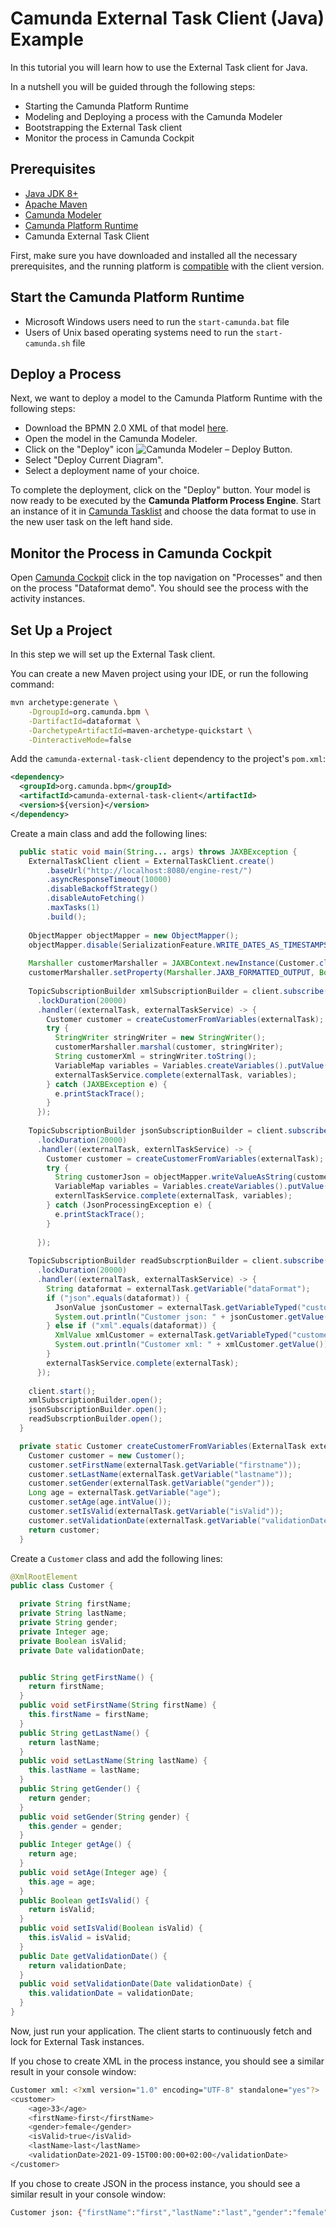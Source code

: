 # Camunda External Task Client (Java) Example

In this tutorial you will learn how to use the External Task client for Java.

In a nutshell you will be guided through the following steps:
* Starting the Camunda Platform Runtime
* Modeling and Deploying a process with the Camunda Modeler
* Bootstrapping the External Task client
* Monitor the process in Camunda Cockpit

## Prerequisites
* [Java JDK 8+](http://www.oracle.com/technetwork/java/javase/downloads/jdk8-downloads-2133151.html)
* [Apache Maven](https://maven.apache.org/download.cgi)
* [Camunda Modeler](https://camunda.com/download/modeler/)
* [Camunda Platform Runtime](https://camunda.com/download/)
* Camunda External Task Client

First, make sure you have downloaded and installed all the necessary prerequisites, 
and the running platform is [compatible](https://docs.camunda.org/manual/user-guide/ext-client/compatibility-matrix/) with the client version.

## Start the Camunda Platform Runtime
* Microsoft Windows users need to run the `start-camunda.bat` file
* Users of Unix based operating systems need to run the `start-camunda.sh` file

## Deploy a Process

Next, we want to deploy a model to the Camunda Platform Runtime with the following steps:

* Download the BPMN 2.0 XML of that model [here](./dataformat-demo.bpmn).
* Open the model in the Camunda Modeler.
* Click on the "Deploy" icon ![Camunda Modeler – Deploy Button](./img/deploy-icon.png).
* Select "Deploy Current Diagram". 
* Select a deployment name of your choice.

To complete the deployment, click on the "Deploy" button.
Your model is now ready to be executed by the **Camunda Platform Process Engine**.
Start an instance of it in [Camunda Tasklist](http://localhost:8080/camunda/app/tasklist) and 
choose the data format to use in the new user task on the left hand side.

## Monitor the Process in Camunda Cockpit
Open [Camunda Cockpit](http://localhost:8080/camunda/app/cockpit) click in the top navigation on "Processes" and then
on the process "Dataformat demo". You should see the process with the activity instances.

## Set Up a Project
In this step we will set up the External Task client.

You can create a new Maven project using your IDE, or run the following command:

```sh
mvn archetype:generate \
    -DgroupId=org.camunda.bpm \
    -DartifactId=dataformat \
    -DarchetypeArtifactId=maven-archetype-quickstart \
    -DinteractiveMode=false
```

Add the `camunda-external-task-client` dependency to the project's `pom.xml`:
```xml
<dependency>
  <groupId>org.camunda.bpm</groupId>
  <artifactId>camunda-external-task-client</artifactId>
  <version>${version}</version>
</dependency>
```

Create a main class and add the following lines:
```java
  public static void main(String... args) throws JAXBException {
    ExternalTaskClient client = ExternalTaskClient.create()
        .baseUrl("http://localhost:8080/engine-rest/")
        .asyncResponseTimeout(10000)
        .disableBackoffStrategy()
        .disableAutoFetching()
        .maxTasks(1)
        .build();
    
    ObjectMapper objectMapper = new ObjectMapper();
    objectMapper.disable(SerializationFeature.WRITE_DATES_AS_TIMESTAMPS);
    
    Marshaller customerMarshaller = JAXBContext.newInstance(Customer.class).createMarshaller();
    customerMarshaller.setProperty(Marshaller.JAXB_FORMATTED_OUTPUT, Boolean.TRUE);
    
    TopicSubscriptionBuilder xmlSubscriptionBuilder = client.subscribe("xmlCustomerCreation")
      .lockDuration(20000)
      .handler((externalTask, externalTaskService) -> {
        Customer customer = createCustomerFromVariables(externalTask);
        try {
          StringWriter stringWriter = new StringWriter();
          customerMarshaller.marshal(customer, stringWriter);
          String customerXml = stringWriter.toString();
          VariableMap variables = Variables.createVariables().putValue("customer", ClientValues.xmlValue(customerXml));
          externalTaskService.complete(externalTask, variables);
        } catch (JAXBException e) {
          e.printStackTrace();
        }
      });
    
    TopicSubscriptionBuilder jsonSubscriptionBuilder = client.subscribe("jsonCustomerCreation")
      .lockDuration(20000)
      .handler((externalTask, externlTaskService) -> {
        Customer customer = createCustomerFromVariables(externalTask);
        try {
          String customerJson = objectMapper.writeValueAsString(customer);
          VariableMap variables = Variables.createVariables().putValue("customer", ClientValues.jsonValue(customerJson));
          externlTaskService.complete(externalTask, variables);
        } catch (JsonProcessingException e) {
          e.printStackTrace();
        }
        
      });
    
    TopicSubscriptionBuilder readSubscrptionBuilder = client.subscribe("customerReading")
      .lockDuration(20000)
      .handler((externalTask, externalTaskService) -> {
        String dataformat = externalTask.getVariable("dataFormat");
        if ("json".equals(dataformat)) {
          JsonValue jsonCustomer = externalTask.getVariableTyped("customer");
          System.out.println("Customer json: " + jsonCustomer.getValue());
        } else if ("xml".equals(dataformat)) {
          XmlValue xmlCustomer = externalTask.getVariableTyped("customer");
          System.out.println("Customer xml: " + xmlCustomer.getValue());
        }
        externalTaskService.complete(externalTask);
      });
    
    client.start();
    xmlSubscriptionBuilder.open();
    jsonSubscriptionBuilder.open();
    readSubscrptionBuilder.open();
  }

  private static Customer createCustomerFromVariables(ExternalTask externalTask) {
    Customer customer = new Customer();
    customer.setFirstName(externalTask.getVariable("firstname"));
    customer.setLastName(externalTask.getVariable("lastname"));
    customer.setGender(externalTask.getVariable("gender"));
    Long age = externalTask.getVariable("age");
    customer.setAge(age.intValue());
    customer.setIsValid(externalTask.getVariable("isValid"));
    customer.setValidationDate(externalTask.getVariable("validationDate"));
    return customer;
  }
```

Create a `Customer` class and add the following lines:
```java
@XmlRootElement
public class Customer {

  private String firstName;
  private String lastName;
  private String gender;
  private Integer age;
  private Boolean isValid;
  private Date validationDate;


  public String getFirstName() {
    return firstName;
  }
  public void setFirstName(String firstName) {
    this.firstName = firstName;
  }
  public String getLastName() {
    return lastName;
  }
  public void setLastName(String lastName) {
    this.lastName = lastName;
  }
  public String getGender() {
    return gender;
  }
  public void setGender(String gender) {
    this.gender = gender;
  }
  public Integer getAge() {
    return age;
  }
  public void setAge(Integer age) {
    this.age = age;
  }
  public Boolean getIsValid() {
    return isValid;
  }
  public void setIsValid(Boolean isValid) {
    this.isValid = isValid;
  }
  public Date getValidationDate() {
    return validationDate;
  }
  public void setValidationDate(Date validationDate) {
    this.validationDate = validationDate;
  }
}
```

Now, just run your application. The client starts to continuously fetch and lock for External Task instances.

If you chose to create XML in the process instance, you should see a similar result in your console window:
```sh
Customer xml: <?xml version="1.0" encoding="UTF-8" standalone="yes"?>
<customer>
    <age>33</age>
    <firstName>first</firstName>
    <gender>female</gender>
    <isValid>true</isValid>
    <lastName>last</lastName>
    <validationDate>2021-09-15T00:00:00+02:00</validationDate>
</customer>
```

If you chose to create JSON in the process instance, you should see a similar result in your console window:
```sh
Customer json: {"firstName":"first","lastName":"last","gender":"female","age":33,"isValid":true,"validationDate":"2021-09-14T22:00:00.000+00:00"}
```
